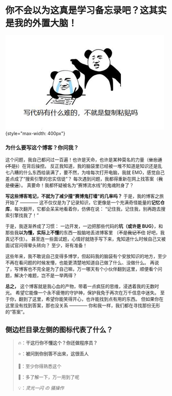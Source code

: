 # 你不会以为这真是学习备忘录吧？这其实是我的外置大脑！

![](../public/images/code_is_copy.png){style="max-width: 400px"}

### 为什么要写这个博客？你问我？

这个问题，我自己都问过一百遍！也许是天命，也许是某种莫名的力量（~~坐忘道(不是)~~）在背后操控。
反正我知道，我的脑袋里已经被一堆不知道是知识还是乱七八糟的什么东西给装满了，要不然，为啥每次打开电脑，我就 EMO，感觉自己差点成了“搜索引擎的忠实信徒”？
每次遇到问题，我都得重新在网上找答案（~~我是傻逼~~）。
真要命！我都怀疑被名为“赛博流水线”的鬼魂附身了？

**写这些博客笔记，不就为了减少撞“赛博鬼打墙”的几率吗？**
于是，我的博客之旅开始了 ———— 这不仅仅是为了记录知识，它更像是一个充满奇怪能量的**记忆仓库**，每次翻开，它都会呆呆地看着你，仿佛在说：
“记住我，记住我，别再跑去搜索引擎找我了！”

于是，我逐渐养成了习惯：
一边开发，一边把那些代码的**坑（或许是 BUG）**，和那些我**以为懂，实际上不懂**的东西一股脑地丢进博客里
（~~不是我记不住~~ 好吧，我真记不住）。
甚至连一些面试题，心情好就随手写下来，鬼知道什么时候自己又被面试官问得晕头转向？
至少，哥有准备！

这些年来，我不敢说自己变得多博学，但起码我的脑袋有个安放知识的地方，至少不再在看问题的时候发懵，也能更清楚地知道自己做了什么、没做什么。
再说了，写博客也不完全是为了自己嘛，万一哪天有个小伙伴翻到这里，顺便看个问题，解决个难题，岂不是一举两得？

**总之，** 这个博客就是我心血的产物，带着一点疯狂的思维，浸透着我的无数时光。
希望它能像一个永不疲倦的守护神，保护我免于再次在万千信息中迷失。
至于你，翻到了这里，希望你能笑得开心，也许能找到点有用的东西。
但如果你在这里没有找到答案，那也没关系 ———— 你和我一样，我们都在寻找那份无形的“答案”。

## 侧边栏目录左侧的图标代表了什么？

> 🔥：**干这行你不懂这个？你还做程序员？**
>
> ⭐：**被问到你别答不出来，这很丢人**
>
> 🔸：至少你得熟悉这个
>
> 🔹：多了解一下，万一用到了呢
>
> 💡：*灵光一闪 の 骚操作*

